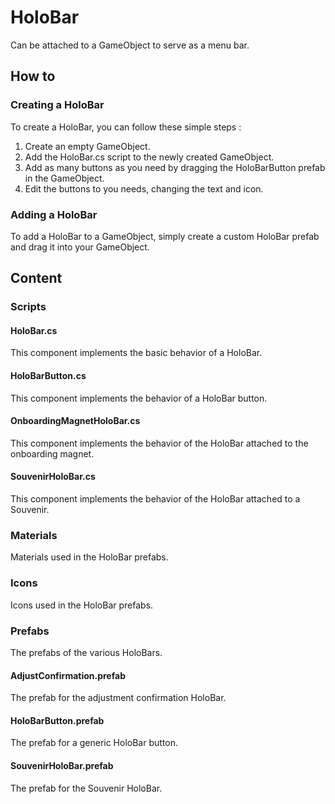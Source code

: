 # HoloBar
Can be attached to a GameObject to serve as a menu bar.

## How to

### Creating a HoloBar
 To create a HoloBar, you can follow these simple steps :

 1. Create an empty GameObject.
 2. Add the HoloBar.cs script to the newly created GameObject.
 3. Add as many buttons as you need by dragging the HoloBarButton prefab in the GameObject.
 4. Edit the buttons to you needs, changing the text and icon.

### Adding a HoloBar
To add a HoloBar to a GameObject, simply create a custom HoloBar prefab and drag it into your GameObject.  

## Content

### Scripts

#### HoloBar.cs
This component implements the basic behavior of a HoloBar.

#### HoloBarButton.cs
This component implements the behavior of a HoloBar button.

#### OnboardingMagnetHoloBar.cs
This component implements the behavior of the HoloBar attached to the onboarding magnet.

#### SouvenirHoloBar.cs
This component implements the behavior of the HoloBar attached to a Souvenir.

### Materials
Materials used in the HoloBar prefabs.

### Icons
Icons used in the HoloBar prefabs.

### Prefabs
The prefabs of the various HoloBars.

#### AdjustConfirmation.prefab
The prefab for the adjustment confirmation HoloBar.

#### HoloBarButton.prefab
The prefab for a generic HoloBar button.

#### SouvenirHoloBar.prefab
The prefab for the Souvenir HoloBar.
